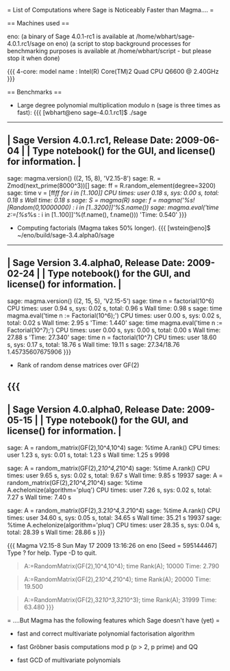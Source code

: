 = List of Computations where Sage is Noticeably Faster than Magma.... =

== Machines used ==

eno: (a binary of Sage 4.0.1-rc1 is available at /home/wbhart/sage-4.0.1.rc1/sage on eno)
(a script to stop background processes for benchmarking purposes is available at /home/wbhart/script - but please stop it when done)

{{{
4-core: model name	: Intel(R) Core(TM)2 Quad CPU    Q6600  @ 2.40GHz
}}}

== Benchmarks ==

* Large degree polynomial multiplication modulo n (sage is three times as fast):
{{{
[wbhart@eno sage-4.0.1.rc1]$ ./sage
----------------------------------------------------------------------
| Sage Version 4.0.1.rc1, Release Date: 2009-06-04                   |
| Type notebook() for the GUI, and license() for information.        |
----------------------------------------------------------------------
sage: magma.version()
((2, 15, 8), 'V2.15-8')
sage: R.<t> = Zmod(next_prime(8000^3))[]
sage: ff = R.random_element(degree=3200)
sage: time v = [ff*ff for i in [1..100]]
CPU times: user 0.18 s, sys: 0.00 s, total: 0.18 s
Wall time: 0.18 s
sage: S = magma(R)
sage: f = magma('%s![Random(0,10000000) : i in [1..3200]]'%S.name())
sage: magma.eval('time z:=[%s*%s : i in [1..100]]'%(f.name(), f.name()))
'Time: 0.540'
}}}

* Computing factorials (Magma takes 50% longer).
{{{
[wstein@eno]$ ~/eno/build/sage-3.4.alpha0/sage
----------------------------------------------------------------------
| Sage Version 3.4.alpha0, Release Date: 2009-02-24                  |
| Type notebook() for the GUI, and license() for information.        |
----------------------------------------------------------------------
sage: magma.version()
((2, 15, 5), 'V2.15-5')
sage: time n = factorial(10^6)
CPU times: user 0.94 s, sys: 0.02 s, total: 0.96 s
Wall time: 0.98 s
sage: time magma.eval('time n := Factorial(10^6);')
CPU times: user 0.00 s, sys: 0.02 s, total: 0.02 s
Wall time: 2.95 s
'Time: 1.440'
sage: time magma.eval('time n := Factorial(10^7);')
CPU times: user 0.00 s, sys: 0.00 s, total: 0.00 s
Wall time: 27.88 s
'Time: 27.340'
sage: time n = factorial(10^7)
CPU times: user 18.60 s, sys: 0.17 s, total: 18.76 s
Wall time: 19.11 s
sage: 27.34/18.76
1.45735607675906
}}}

* Rank of random dense matrices over GF(2)

{{{
----------------------------------------------------------------------
| Sage Version 4.0.alpha0, Release Date: 2009-05-15                  |
| Type notebook() for the GUI, and license() for information.        |
----------------------------------------------------------------------
sage: A = random_matrix(GF(2),10^4,10^4)
sage: %time A.rank()
CPU times: user 1.23 s, sys: 0.01 s, total: 1.23 s
Wall time: 1.25 s
9998

sage: A = random_matrix(GF(2),2*10^4,2*10^4)
sage: %time A.rank()
CPU times: user 9.65 s, sys: 0.02 s, total: 9.67 s
Wall time: 9.85 s
19937
sage: A = random_matrix(GF(2),2*10^4,2*10^4)
sage: %time A.echelonize(algorithm='pluq')
CPU times: user 7.26 s, sys: 0.02 s, total: 7.27 s
Wall time: 7.40 s

sage: A = random_matrix(GF(2),3.2*10^4,3.2*10^4)
sage: %time A.rank()
CPU times: user 34.60 s, sys: 0.05 s, total: 34.65 s
Wall time: 35.21 s
19937
sage: %time A.echelonize(algorithm='pluq')
CPU times: user 28.35 s, sys: 0.04 s, total: 28.39 s
Wall time: 28.86 s
}}}

{{{
Magma V2.15-8     Sun May 17 2009 13:16:26 on eno      [Seed = 595144467]
Type ? for help.  Type <Ctrl>-D to quit.
> A:=RandomMatrix(GF(2),10^4,10^4);
> time Rank(A);
10000
Time: 2.790

> A:=RandomMatrix(GF(2),2*10^4,2*10^4);
> time Rank(A);
20000
Time: 19.500

> A:=RandomMatrix(GF(2),32*10^3,32*10^3);
> time Rank(A);
31999
Time: 63.480
}}}


= ....But Magma has the following features which Sage doesn't have (yet) =

* fast and correct multivariate polynomial factorisation algorithm

* fast Gröbner basis computations mod p (p > 2, p prime) and QQ

* fast GCD of multivariate polynomials
